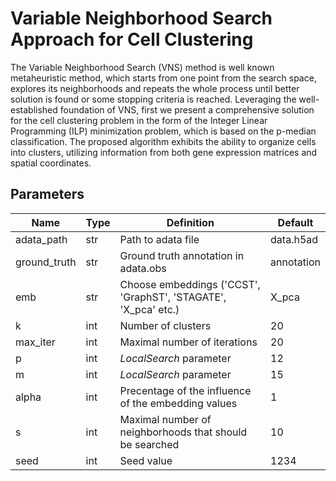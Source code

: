 # Variable Neighborhood Search Approach for Cell Clustering
The Variable Neighborhood Search (VNS) method is well known metaheuristic method, which starts from one point from the search space, explores its neighborhoods and repeats the whole process until better solution is found or some stopping criteria is reached. Leveraging the well-established foundation of VNS, first we present a comprehensive solution for the cell clustering problem in the form of the Integer Linear Programming (ILP) minimization problem, which is based on the p-median classification. The proposed algorithm exhibits the ability to organize cells into clusters, utilizing information from both gene expression matrices and spatial coordinates.

## Parameters
| Name  | Type | Definition | Default |
| ------------- | ------------- | ------------- | ------------- |
| adata_path  | str  | Path to adata file  | data.h5ad  |
| ground_truth  | str  | Ground truth annotation in adata.obs  | annotation  |
| emb | str  | Choose embeddings ('CCST', 'GraphST', 'STAGATE', 'X_pca' etc.)  | X_pca  |
| k  | int  | Number of clusters  | 20  |
| max_iter  | int  | Maximal number of iterations   | 20  |
| p  | int  | _LocalSearch_ parameter  | 12  |
| m  | int  | _LocalSearch_ parameter  | 15  |
| alpha  | int | Precentage of the influence of the embedding values  | 1  |
| s  | int  | Maximal number of neighborhoods that should be searched  | 10  |
| seed  | int  | Seed value  | 1234  |
